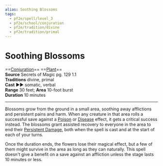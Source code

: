 ```yaml
---
alias: Soothing Blossoms 
tags:
  - pf2e/spell/level_3
  - pf2e/school/conjuration
  - pf2e/tradition/divine
  - pf2e/tradition/primal
---
```


# Soothing Blossoms

==[Conjuration](../../../Traits/Conjuration.md)== ==[Plant](../../../Traits/Plant.md)==  
__Source__ Secrets of Magic pg. 129 1.1  
**Traditions** divine, primal  
**Cast** ►► somatic, verbal  
**Range** 30 feet; **Area** 10-foot burst  
**Duration** 10 minutes

---

Blossoms grow from the ground in a small area, soothing away afflictions and persistent pains and harm. When any creature in that area rolls a successful save against a [Poison](../../../Traits/Poison.md) or [Disease](../../../Traits/Disease.md) effect, it gets a critical success instead. The blossoms grant assisted recovery to everyone in the area to end their [Persistent Damage](../../../Conditions/Persistent%20Damage.md), both when the spell is cast and at the start of each of your turns.

Once the duration ends, the flowers lose their magical effect, but a few of them might survive in the area as long as they can naturally. This spell doesn't give a benefit on a save against an affliction unless the stage lasts 10 minutes or less.
